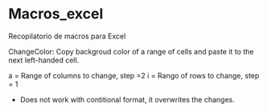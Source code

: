 Macros_excel
============

Recopilatorio de macros para Excel

ChangeColor:
Copy backgroud color of a range of cells and paste it to the next left-handed cell.

a = Range of columns to change, step =2
i = Rango of rows to change, step = 1

* Does not work with contitional format, it overwrites the changes.

